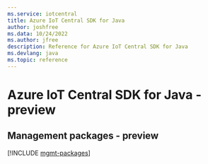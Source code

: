 ```yaml
---
ms.service: iotcentral
title: Azure IoT Central SDK for Java
author: joshfree
ms.data: 10/24/2022
ms.author: jfree
description: Reference for Azure IoT Central SDK for Java
ms.devlang: java
ms.topic: reference
---
```

# Azure IoT Central SDK for Java - preview

## Management packages - preview
[!INCLUDE [mgmt-packages](iot-central-mgmt-index.md)]